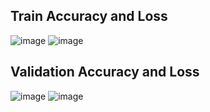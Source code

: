## Train Accuracy and Loss
![image](https://user-images.githubusercontent.com/76835313/142557921-20f6e174-5cb6-44ff-a807-4c335ed0b3d5.png)
![image](https://user-images.githubusercontent.com/76835313/142557970-94815bc1-894e-4ae2-beb3-eac98d078180.png)

## Validation Accuracy and Loss
![image](https://user-images.githubusercontent.com/76835313/142557994-ec83e01a-3e80-4cae-8429-05f358d231fb.png)
![image](https://user-images.githubusercontent.com/76835313/142558006-58076506-1a5b-4115-9c52-afe2af9d98b4.png)
